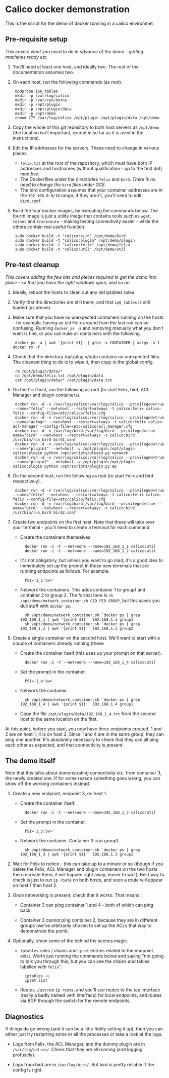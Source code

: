 # Calico docker demonstration
This is the script for the demo of docker running in a calico environmet.

## Pre-requisite setup
*This covers what you need to do in advance of the demo - getting machines ready etc.*

1. You'll need at least one host, and ideally two. The rest of the documentation assumes two.

2. On each host, run the following commands (as root).

        modprobe ip6_tables
        mkdir -p /var/log/calico
        mkdir -p /var/run/netns
        mkdir -p /opt/plugin
        mkdir -p /opt/plugin/data
        mkdir -p /opt/demo
        chmod 777 /var/log/calico /opt/plugin /opt/plugin/data /opt/demo

3. Copy the whole of this git repository to both host servers as `/opt/demo` (the location isn't important, except in so far as it is used in the instructions).

4. Edit the IP addresses for the servers. These need to change in various places.
    + `felix.txt` at the root of the repository, which must have both IP addresses and hostnames (without qualification - up to the first dot) modified.
    + The Dockerfiles under the directories `felix` and `bird`. *There is no need to change the `bird` files under GCE.*
    + The bird configuration assumes that your container addresses are in the `192.168.0.0/16` range; if they aren't, you'll need to edit `bird.conf`.

5. Build the four docker images, by executing the commands below. The fourth image is just a utility image that contains tools such as `wget`, `telnet` and `traceroute` - making testing connectivity easier - while the others contain real useful function.

        sudo docker build -t "calico:bird" /opt/demo/bird 
        sudo docker build -t "calico:plugin" /opt/demo/plugin
        sudo docker build -t "calico:felix" /opt/demo/felix
        sudo docker build -t "calico:util" /opt/demo/util

## Pre-test cleanup
*This covers adding the few bits and pieces required to get the demo into place - so that you have the right windows open, and so on.*

1. Ideally, reboot the hosts to clean out any old iptables rules.

2. Verify that the directories are still there, and that `ip6_tables` is still loaded (as above).

3. Make sure that you have no unexpected containers running on the hosts - for example, having an old Felix around from the last run can be confusing. Running `docker ps -a` and removing manually what you don't want is fine, or you can nuke all containers with the following.

        docker ps -a | awk '{print $1}' | grep -v CONTAINER | xargs -n 1 docker rm -f

4. Check that the directory /opt/plugin/data contains no unexpected files. The cleanest thing to do is to wipe it, then copy in the global config.

        rm /opt/plugin/data/*
        cp /opt/demo/felix.txt /opt/plugin/data
        cat /opt/plugin/data/* /opt/plugin/data.txt

5. On the first host, run the following as root (to start Felix, bird, ACL Manager and plugin containers).

        docker run -d -v /var/log/calico:/var/log/calico --privileged=true --name="felix" --net=host --restart=always -t calico:felix calico-felix --config-file=/etc/calico/felix.cfg
        docker run -d -v /var/log/calico:/var/log/calico --privileged=true --name="aclmgr" --net=host --restart=always -t calico:felix calico-acl-manager --config-file=/etc/calico/acl_manager.cfg
        docker run -d -v /var/log/bird:/var/log/bird --privileged=true --name="bird" --net=host --restart=always -t calico:bird /usr/bin/run_bird bird1.conf
        docker run -d -v /var/log/calico:/var/log/calico --privileged=true --name="plugin1" --net=host -v /opt/plugin:/opt/plugin calico:plugin python /opt/scripts/plugin.py network
        docker run -d -v /var/log/calico:/var/log/calico --privileged=true --name="plugin2" --net=host -v /opt/plugin:/opt/plugin calico:plugin python /opt/scripts/plugin.py ep

5. On the second host, run the following as root (to start Felix and bird respectively).

        docker run -d -v /var/log/calico:/var/log/calico --privileged=true --name="felix" --net=host --restart=always -t calico:felix calico-felix --config-file=/etc/calico/felix.cfg
        docker run -d -v /var/log/bird:/var/log/bird --privileged=true --name="bird" --net=host --restart=always -t calico:bird /usr/bin/run_bird bird2.conf

7. Create two endpoints on the first host. Note that these will take over your terminal - you'll need to create a terminal for each command.

    * Create the containers themselves
    
            docker run -i -t --net=none --name=192_168_1_1 calico:util
            docker run -i -t --net=none --name=192_168_1_2 calico:util

    * It's not obligatory, but unless you want to go mad, it's a good idea to immediately set up the prompt in those new terminals that are running endpoints as follows. For example.

            PS1='1_1:\w>'

    * Network the containers. This adds container 1 to group1 and container 2 to group 2. The format here is `sh /opt/demo/network_container.sh CID PID GROUP`, but this saves you dull stuff with `docker ps`.
    
            sh /opt/demo/network_container.sh `docker ps | grep 192_168_1_1 | awk '{print $1}'` 192.168.1.1 group1
            sh /opt/demo/network_container.sh `docker ps | grep 192_168_1_2 | awk '{print $1}'` 192.168.1.2 group2

6. Create a single container on the second host. We'll want to start with a couple of containers already running (these 

    * Create the container itself (this uses up your prompt on that server).
    
            docker run -i -t --net=none --name=192_168_1_4 calico:util

    * Set the prompt in the container.
    
            PS1='1_4:\w>'

    * Network the container.

            sh /opt/demo/network_container.sh `docker ps | grep 192_168_1_4 | awk '{print $1}'` 192.168.1.4 group1

    * Copy the file `/opt/plugin/data/192_168_1_4.txt` from the second host to the same location on the first.

At this point, before you start, you now have three endpoints created. 1 and 2 are on host 1; 4 is on host 2. Since 1 and 4 are in the same group, they can ping one another. It's absolutely necessary to check that they can all ping each other as expected, and that connectivity is present.

## The demo itself
Note that this talks about demonstrating connectivity etc. from container 3, the newly created one. If for some reason something goes wrong, you can show off the working containers instead.

1. Create a new endpoint, endpoint 3, on host 1.

    * Create the container itself.
    
            docker run -i -t --net=none --name=192_168_1_3 calico:util

    * Set the prompt in the container.
    
            PS1='1_3:\w>'

    * Network the container. Container 3 is in group1.
        
            sh /opt/demo/network_container.sh `docker ps | grep 192_168_1_3 | awk '{print $1}'` 192.168.1.3 group1

2. Wait for Felix to notice - this can take up to a minute or so (though if you delete the Felix, ACL Manager and plugin containers on the two hosts then recreate them, it will happen right away; easier to wait). Best way to check is just to run `ip route` on both hosts, and soon a route will appear on host 1 then host 2.

3. Once networking is present, check that it works. That means :

    * Container 3 can ping container 1 and 4 - both of which can ping back.

    * Container 3 cannot ping container 2, because they are in different groups (we've arbitrarily chosen to set up the ACLs that way to demonstrate the point).

4. Optionally, show some of the behind the scenes magic.

    * `iptables` rules / chains and `ipset` entries related to the endpoint exist. Worth just running the commands below and saying "not going to talk you through this, but you can see the chains and tables labelled with `felix`".

            iptables -L
            ipset list
        
    * Routes. Just run `ip route`, and you'll see routes to the tap interface (really a badly named veth interface) for local endpoints, and routes via BGP through the switch for the remote endpoints.
    

## Diagnostics
If things do go wrong (and it can be a little fiddly setting it up), then you can either just try restarting some or all the processes or take a look at the logs.

* Logs from Felix, the ACL Manager, and the dummy plugin are in `/var/log/calico/`. Check that they are all running (and logging profusely).

* Logs from bird are in `/var/log/bird/`. But bird is pretty reliable if the config is right.

